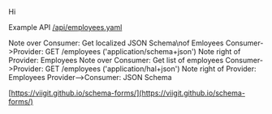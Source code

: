 Hi

Example API [/api/employees.yaml](https://petstore.swagger.io/?url=https://viigit.github.io/schema-forms/api/employees.yaml)


<div class="diagram">
Note over Consumer: Get localized JSON Schema\nof Emloyees
Consumer->Provider: GET /employees ('application/schema+json')
Note right of Provider: Employees
Note over Consumer: Get list of employees
Consumer->Provider: GET /employees ('application/hal+json')
Note right of Provider: Employees
Provider-->Consumer: JSON Schema
 
</div>



[https://viigit.github.io/schema-forms/](https://viigit.github.io/schema-forms/)

<script src="/schema-forms/assets/js/bower-webfontloader/webfont.js" ></script>
<script src="/schema-forms/assets/js/snap.svg/snap.svg-min.js" ></script>
<script src="/schema-forms/assets/js/underscore/underscore-min.js" ></script>
<script src="/schema-forms/assets/js/js-sequence-diagrams/sequence-diagram-min.js" ></script>
<script src="https://ajax.googleapis.com/ajax/libs/jquery/3.4.1/jquery.min.js"></script>
<script> 

  var options = {theme: 'hand'};
  $(".diagram").sequenceDiagram(options);

</script>
